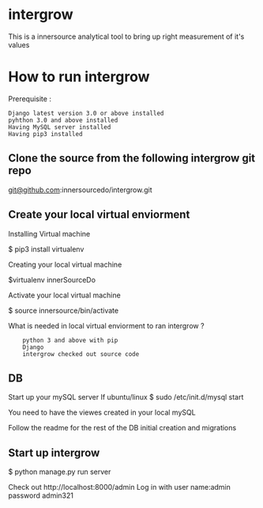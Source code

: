 # intergrow
This is a innersource analytical tool to bring up right measurement of it's values 

How to run intergrow
=====================

Prerequisite :

    Django latest version 3.0 or above installed 
    pyhthon 3.0 and above installed
    Having MySQL server installed
    Having pip3 installed
   


Clone the source from the following intergrow git repo
------------------------------------------------------

git@github.com:innersourcedo/intergrow.git

Create your local virtual enviorment 
-----------------------------------------
Installing Virtual machine

$ pip3 install virtualenv

 Creating your local virtual machine 

 $virtualenv innerSourceDo

 Activate your local virtual machine

 $ source innersource/bin/activate
 
What is needed in local virtual enviorment to ran intergrow ?

        python 3 and above with pip
        Django
        intergrow checked out source code
DB
----------------------------
Start up your mySQL server 
 If ubuntu/linux 
  $ sudo /etc/init.d/mysql start

 You need to have the viewes created in your  local mySQL

 Follow the readme for the rest of the DB initial creation and migrations

 Start up intergrow
 ---------------------------
 $ python manage.py run server

 Check out http://localhost:8000/admin
 Log in with user name:admin password admin321

